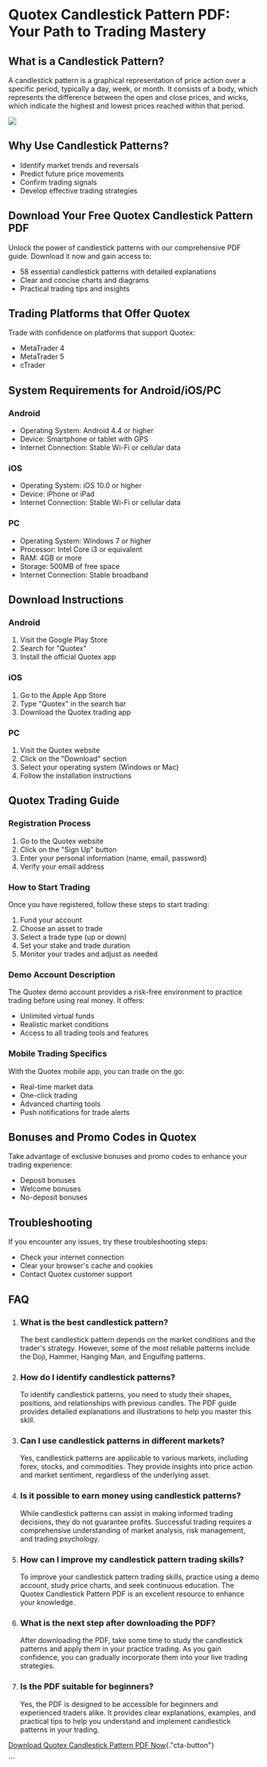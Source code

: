 # Quotex Candlestick Pattern PDF: Your Path to Trading Mastery

## What is a Candlestick Pattern?

A candlestick pattern is a graphical representation of price action over
a specific period, typically a day, week, or month. It consists of a
body, which represents the difference between the open and close prices,
and wicks, which indicate the highest and lowest prices reached within
that period.

[![](https://static.quotex.io/files/4_en/300_250.jpg)](https://traff.sbs/brokerqxlid)

## Why Use Candlestick Patterns?

-   Identify market trends and reversals
-   Predict future price movements
-   Confirm trading signals
-   Develop effective trading strategies

## Download Your Free Quotex Candlestick Pattern PDF

Unlock the power of candlestick patterns with our comprehensive PDF
guide. Download it now and gain access to:

-   58 essential candlestick patterns with detailed explanations
-   Clear and concise charts and diagrams
-   Practical trading tips and insights

## Trading Platforms that Offer Quotex

Trade with confidence on platforms that support Quotex:

-   MetaTrader 4
-   MetaTrader 5
-   cTrader

## System Requirements for Android/iOS/PC

### Android

-   Operating System: Android 4.4 or higher
-   Device: Smartphone or tablet with GPS
-   Internet Connection: Stable Wi-Fi or cellular data

### iOS

-   Operating System: iOS 10.0 or higher
-   Device: iPhone or iPad
-   Internet Connection: Stable Wi-Fi or cellular data

### PC

-   Operating System: Windows 7 or higher
-   Processor: Intel Core i3 or equivalent
-   RAM: 4GB or more
-   Storage: 500MB of free space
-   Internet Connection: Stable broadband

## Download Instructions

### Android

1.  Visit the Google Play Store
2.  Search for "Quotex"
3.  Install the official Quotex app

### iOS

1.  Go to the Apple App Store
2.  Type "Quotex" in the search bar
3.  Download the Quotex trading app

### PC

1.  Visit the Quotex website
2.  Click on the "Download" section
3.  Select your operating system (Windows or Mac)
4.  Follow the installation instructions

## Quotex Trading Guide

### Registration Process

1.  Go to the Quotex website
2.  Click on the "Sign Up" button
3.  Enter your personal information (name, email, password)
4.  Verify your email address

### How to Start Trading

Once you have registered, follow these steps to start trading:

1.  Fund your account
2.  Choose an asset to trade
3.  Select a trade type (up or down)
4.  Set your stake and trade duration
5.  Monitor your trades and adjust as needed

### Demo Account Description

The Quotex demo account provides a risk-free environment to practice
trading before using real money. It offers:

-   Unlimited virtual funds
-   Realistic market conditions
-   Access to all trading tools and features

### Mobile Trading Specifics

With the Quotex mobile app, you can trade on the go:

-   Real-time market data
-   One-click trading
-   Advanced charting tools
-   Push notifications for trade alerts

## Bonuses and Promo Codes in Quotex

Take advantage of exclusive bonuses and promo codes to enhance your
trading experience:

-   Deposit bonuses
-   Welcome bonuses
-   No-deposit bonuses

## Troubleshooting

If you encounter any issues, try these troubleshooting steps:

-   Check your internet connection
-   Clear your browser\'s cache and cookies
-   Contact Quotex customer support

## FAQ

1.  ### What is the best candlestick pattern?

    The best candlestick pattern depends on the market conditions and
    the trader\'s strategy. However, some of the most reliable patterns
    include the Doji, Hammer, Hanging Man, and Engulfing patterns.

2.  ### How do I identify candlestick patterns?

    To identify candlestick patterns, you need to study their shapes,
    positions, and relationships with previous candles. The PDF guide
    provides detailed explanations and illustrations to help you master
    this skill.

3.  ### Can I use candlestick patterns in different markets?

    Yes, candlestick patterns are applicable to various markets,
    including forex, stocks, and commodities. They provide insights into
    price action and market sentiment, regardless of the underlying
    asset.

4.  ### Is it possible to earn money using candlestick patterns?

    While candlestick patterns can assist in making informed trading
    decisions, they do not guarantee profits. Successful trading
    requires a comprehensive understanding of market analysis, risk
    management, and trading psychology.

5.  ### How can I improve my candlestick pattern trading skills?

    To improve your candlestick pattern trading skills, practice using a
    demo account, study price charts, and seek continuous education. The
    Quotex Candlestick Pattern PDF is an excellent resource to enhance
    your knowledge.

6.  ### What is the next step after downloading the PDF?

    After downloading the PDF, take some time to study the candlestick
    patterns and apply them in your practice trading. As you gain
    confidence, you can gradually incorporate them into your live
    trading strategies.

7.  ### Is the PDF suitable for beginners?

    Yes, the PDF is designed to be accessible for beginners and
    experienced traders alike. It provides clear explanations, examples,
    and practical tips to help you understand and implement candlestick
    patterns in your trading.

[Download Quotex Candlestick Pattern PDF
Now](\%22https://traff.sbs/brokerqxlid\%22){."cta-button"}

\`\`\`

